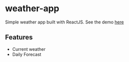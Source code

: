 # weather-app

Simple weather app built with ReactJS. See the demo [here](https://w-weather.netlify.app/)

## Features

- Current weather
- Daily Forecast

